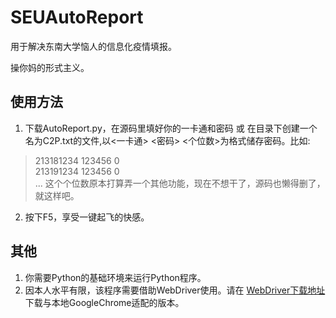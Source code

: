 # SEUAutoReport
用于解决东南大学恼人的信息化疫情填报。

操你妈的形式主义。

## 使用方法
1. 下载AutoReport.py，在源码里填好你的一卡通和密码 或 在目录下创建一个名为C2P.txt的文件,以<一卡通> <密码> <个位数>为格式储存密码。比如:
> 213181234 123456 0  
> 213191234 123456 0  
> ...
这个个位数原本打算弄一个其他功能，现在不想干了，源码也懒得删了，就这样吧。
2. 按下F5，享受一键起飞的快感。

## 其他
1. 你需要Python的基础环境来运行Python程序。
2. 因本人水平有限，该程序需要借助WebDriver使用。请在
[WebDriver下载地址](http://chromedriver.storage.googleapis.com/index.html)下载与本地GoogleChrome适配的版本。

